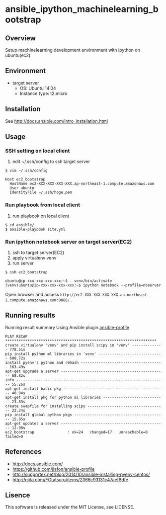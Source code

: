 ansible_ipython_machinelearning_bootstrap
====

## Overview

Setup machinelearning development environment with ipython on ubuntu(ec2)

## Environment

* target server
  * OS: Ubuntu 14.04
  * Instance type: t2.micro

## Installation

See http://docs.ansible.com/intro_installation.html

## Usage

### SSH setting on local client

1. edit ~/.ssh/config to ssh target server

```
$ vim ~/.ssh/config
```

```text:~/.ssh/config
Host ec2_bootstrap
  HostName ec2-XXX-XXX-XXX-XXX.ap-northeast-1.compute.amazonaws.com
  User ubuntu
  IdentityFile ~/.ssh/hoge.pem
```

### Run playbook from local client

1. run playbook on local client

```
$ cd ansible/
$ ansible-playbook site.yml
```

### Run ipython notebook server on target server(EC2)

1. ssh to target server(EC2)
2. apply virtualenv venv
3. run server

```
$ ssh ec2_bootstrap

ubuntu@ip-xxx-xxx-xxx-xxx:~$ . venv/bin/activate
(venv)ubuntu@ip-xxx-xxx-xxx-xxx:~$ ipython notebook --profile=nbserver
```

Open browser and access `http://ec2-XXX-XXX-XXX-XXX.ap-northeast-1.compute.amazonaws.com:8888/` .
## Running results

Running result summary
Using Ansible plugin [ansible-profile](https://github.com/jlafon/ansible-profile)

```
PLAY RECAP ********************************************************************
create virtualenv 'venv' and pip install scipy in 'venv' -------------- 778.51s
pip install python ml libraries in 'venv' ----------------------------- 608.72s
install pyenv's python and rehash ------------------------------------- 163.49s
apt-get upgrade a server ----------------------------------------------- 68.82s
info ------------------------------------------------------------------- 55.26s
apt-get install basic pkg ---------------------------------------------- 48.94s
apt-get install pkg for python ml libraries ---------------------------- 23.83s
create swapfile for installing scipy ----------------------------------- 22.24s
pip install global python pkgs ----------------------------------------- 15.05s
apt-get updates a server ----------------------------------------------- 12.98s
ec2_bootstrap               : ok=24   changed=17   unreachable=0    failed=0
```

## References

* http://docs.ansible.com/
* https://github.com/jlafon/ansible-profile
* http://supportex.net/blog/2014/10/ansible-installing-pyenv-centos/
* http://qiita.com/FGtatsuro/items/2366c93131c47aef8dfe

## Lisence

This software is released under the MIT License, see LICENSE.

